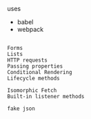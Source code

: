 

uses

* babel
* webpack


```

Forms
Lists
HTTP requests
Passing properties
Conditional Rendering
Lifecycle methods

Isomorphic Fetch
Built-in listener methods

fake json

```



